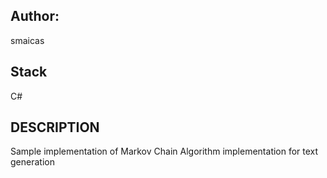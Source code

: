 ## Author:
smaicas

## Stack
C#

## DESCRIPTION
Sample implementation of Markov Chain Algorithm implementation for text generation